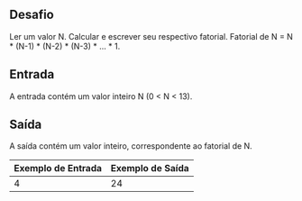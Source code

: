 ## Desafio

Ler um valor N. Calcular e escrever seu respectivo fatorial. Fatorial de N = N * (N-1) * (N-2) * (N-3) * ... * 1.

## Entrada

A entrada contém um valor inteiro N (0 < N < 13).

## Saída

A saída contém um valor inteiro, correspondente ao fatorial de N.

| Exemplo de Entrada | Exemplo de Saída|
| ---|--- |
| 4 | 24 |

